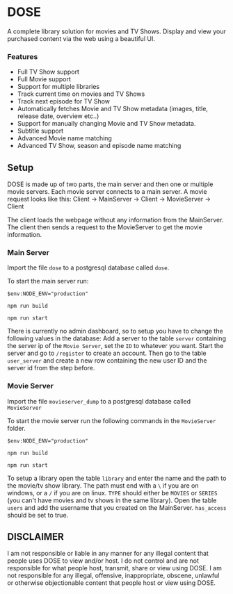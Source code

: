 # DOSE
A complete library solution for movies and TV Shows. Display and view your purchased content via the web using a beautiful UI.

### Features
* Full TV Show support
* Full Movie support
* Support for multiple libraries
* Track current time on movies and TV Shows
* Track next episode for TV Show
* Automatically fetches Movie and TV Show metadata (images, title, release date, overview etc..)
* Support for manually changing Movie and TV Show metadata.
* Subtitle support
* Advanced Movie name matching
* Advanced TV Show, season and episode name matching

## Setup
DOSE is made up of two parts, the main server and then one or multiple movie servers. Each movie server connects to a main server. A movie request looks like this:
Client -> MainServer -> Client -> MovieServer -> Client

The client loads the webpage without any information from the MainServer. The client then sends a request to the MovieServer to get the movie information.

### Main Server
Import the file `dose` to a postgresql database called `dose`.

To start the main server run:

`$env:NODE_ENV="production"`

`npm run build`

`npm run start`

There is currently no admin dashboard, so to setup you have to change the following values in the database:
Add a server to the table `server` containing the server ip of the `Movie Server`, set the `ID` to whatever you want.
Start the server and go to `/register` to create an account. Then go to the table `user_server` and create a new row containing the new user ID and the server id from the step before.

### Movie Server
Import the file `movieserver_dump` to a postgresql database called `MovieServer`

To start the movie server run the following commands in the `MovieServer` folder.

`$env:NODE_ENV="production"`

`npm run build`

`npm run start`

To setup a library open the table `library` and enter the name and the path to the movie/tv show library. The path must end with a `\` if you are on windows, or a `/` if you are on linux. `TYPE` should either be `MOVIES` or `SERIES` (you can't have movies and tv shows in the same library).
Open the table `users` and add the username that you created on the MainServer. `has_access` should be set to true.

## DISCLAIMER
I am not responsible or liable in any manner for any illegal content that people uses DOSE to view and/or host. I do not control and are not responsible for what people host, transmit, share or view using DOSE. I am not responsible for any illegal, offensive, inappropriate, obscene, unlawful or otherwise objectionable content that people host or view using DOSE.
